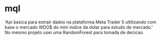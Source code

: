 # mql
'Api basica para extrair dados na plataforma Meta Trader 5 ultilizando com base o mercado WDO$ do mini indice de dolar 
para estudo de mercado.'
No mesmo projeto usei uma RandomForest para tomada de decicao.
